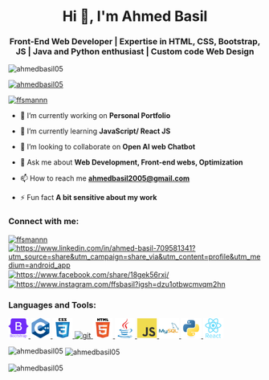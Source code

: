 <h1 align="center">Hi 👋, I'm Ahmed Basil</h1>
<h3 align="center">Front-End Web Developer | Expertise in HTML, CSS, Bootstrap, JS | Java and Python enthusiast | Custom code Web Design</h3>

<p align="left"> <img src="https://komarev.com/ghpvc/?username=ahmedbasil05&label=Profile%20views&color=0e75b6&style=flat" alt="ahmedbasil05" /> </p>

<p align="left"> <a href="https://github.com/ryo-ma/github-profile-trophy"><img src="https://github-profile-trophy.vercel.app/?username=ahmedbasil05" alt="ahmedbasil05" /></a> </p>

<p align="left"> <a href="https://twitter.com/ffsmannn" target="blank"><img src="https://img.shields.io/twitter/follow/ffsmannn?logo=twitter&style=for-the-badge" alt="ffsmannn" /></a> </p>

- 🔭 I’m currently working on **Personal Portfolio**

- 🌱 I’m currently learning **JavaScript/ React JS**

- 👯 I’m looking to collaborate on **Open AI web Chatbot**

- 💬 Ask me about **Web Development, Front-end webs, Optimization**

- 📫 How to reach me **ahmedbasil2005@gmail.com**

- ⚡ Fun fact **A bit sensitive about my work**

<h3 align="left">Connect with me:</h3>
<p align="left">
<a href="https://twitter.com/ffsmannn" target="blank"><img align="center" src="https://raw.githubusercontent.com/rahuldkjain/github-profile-readme-generator/master/src/images/icons/Social/twitter.svg" alt="ffsmannn" height="30" width="40" /></a>
<a href="https://linkedin.com/in/https://www.linkedin.com/in/ahmed-basil-709581341?utm_source=share&utm_campaign=share_via&utm_content=profile&utm_medium=android_app" target="blank"><img align="center" src="https://raw.githubusercontent.com/rahuldkjain/github-profile-readme-generator/master/src/images/icons/Social/linked-in-alt.svg" alt="https://www.linkedin.com/in/ahmed-basil-709581341?utm_source=share&utm_campaign=share_via&utm_content=profile&utm_medium=android_app" height="30" width="40" /></a>
<a href="https://fb.com/https://www.facebook.com/share/18gek56rxj/" target="blank"><img align="center" src="https://raw.githubusercontent.com/rahuldkjain/github-profile-readme-generator/master/src/images/icons/Social/facebook.svg" alt="https://www.facebook.com/share/18gek56rxj/" height="30" width="40" /></a>
<a href="https://instagram.com/https://www.instagram.com/ffsbasil?igsh=dzu1otbwcmvqm2hn" target="blank"><img align="center" src="https://raw.githubusercontent.com/rahuldkjain/github-profile-readme-generator/master/src/images/icons/Social/instagram.svg" alt="https://www.instagram.com/ffsbasil?igsh=dzu1otbwcmvqm2hn" height="30" width="40" /></a>
</p>

<h3 align="left">Languages and Tools:</h3>
<p align="left"> <a href="https://getbootstrap.com" target="_blank" rel="noreferrer"> <img src="https://raw.githubusercontent.com/devicons/devicon/master/icons/bootstrap/bootstrap-plain-wordmark.svg" alt="bootstrap" width="40" height="40"/> </a> <a href="https://www.w3schools.com/cpp/" target="_blank" rel="noreferrer"> <img src="https://raw.githubusercontent.com/devicons/devicon/master/icons/cplusplus/cplusplus-original.svg" alt="cplusplus" width="40" height="40"/> </a> <a href="https://www.w3schools.com/css/" target="_blank" rel="noreferrer"> <img src="https://raw.githubusercontent.com/devicons/devicon/master/icons/css3/css3-original-wordmark.svg" alt="css3" width="40" height="40"/> </a> <a href="https://git-scm.com/" target="_blank" rel="noreferrer"> <img src="https://www.vectorlogo.zone/logos/git-scm/git-scm-icon.svg" alt="git" width="40" height="40"/> </a> <a href="https://www.w3.org/html/" target="_blank" rel="noreferrer"> <img src="https://raw.githubusercontent.com/devicons/devicon/master/icons/html5/html5-original-wordmark.svg" alt="html5" width="40" height="40"/> </a> <a href="https://www.java.com" target="_blank" rel="noreferrer"> <img src="https://raw.githubusercontent.com/devicons/devicon/master/icons/java/java-original.svg" alt="java" width="40" height="40"/> </a> <a href="https://developer.mozilla.org/en-US/docs/Web/JavaScript" target="_blank" rel="noreferrer"> <img src="https://raw.githubusercontent.com/devicons/devicon/master/icons/javascript/javascript-original.svg" alt="javascript" width="40" height="40"/> </a> <a href="https://www.mysql.com/" target="_blank" rel="noreferrer"> <img src="https://raw.githubusercontent.com/devicons/devicon/master/icons/mysql/mysql-original-wordmark.svg" alt="mysql" width="40" height="40"/> </a> <a href="https://www.python.org" target="_blank" rel="noreferrer"> <img src="https://raw.githubusercontent.com/devicons/devicon/master/icons/python/python-original.svg" alt="python" width="40" height="40"/> </a> <a href="https://reactjs.org/" target="_blank" rel="noreferrer"> <img src="https://raw.githubusercontent.com/devicons/devicon/master/icons/react/react-original-wordmark.svg" alt="react" width="40" height="40"/> </a> </p>

<p><img align="left" src="https://github-readme-stats.vercel.app/api/top-langs?username=ahmedbasil05&show_icons=true&locale=en&layout=compact" alt="ahmedbasil05" /></p>

<p>&nbsp;<img align="center" src="https://github-readme-stats.vercel.app/api?username=ahmedbasil05&show_icons=true&locale=en" alt="ahmedbasil05" /></p>

<p><img align="center" src="https://github-readme-streak-stats.herokuapp.com/?user=ahmedbasil05&" alt="ahmedbasil05" /></p>
